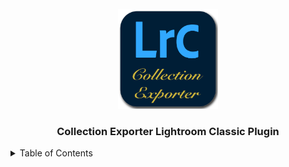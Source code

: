 <br>
<div >
<div align="center">
  <a href="https://github.com/apoloa/collectionexporter.lrplugin">
    <img src="images/icon.png" alt="Logo" width="160" height="160">
  </a>

  <h3 align="center">Collection Exporter Lightroom Classic Plugin</h3>
</div>

<details>
  <summary>Table of Contents</summary>
  <ol>
    <li>
      <a href="#about-the-project">About The Project</a>
      <ul>
        <li><a href="#build-with">Build With</a></li>
      </ul>
    </li>
  </ol>
</details>

